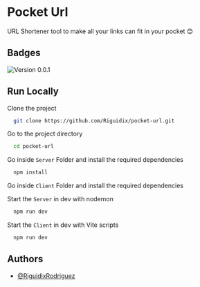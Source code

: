
# Pocket Url

URL Shortener tool to make all your links can fit in your pocket 😊

## Badges

![Version 0.0.1](https://img.shields.io/badge/version-0.0.1-0)
## Run Locally

Clone the project

```bash
  git clone https://github.com/Riguidix/pocket-url.git
```

Go to the project directory

```bash
  cd pocket-url
```

Go inside `Server` Folder and install the required dependencies

```bash
  npm install
```

Go inside `Client` Folder and install the required dependencies

Start the `Server` in dev with nodemon

```bash
  npm run dev
```

Start the `Client` in dev with Vite scripts

```bash
  npm run dev
```

## Authors

- [@RiguidixRodriguez](https://www.github.com/riguidix)

